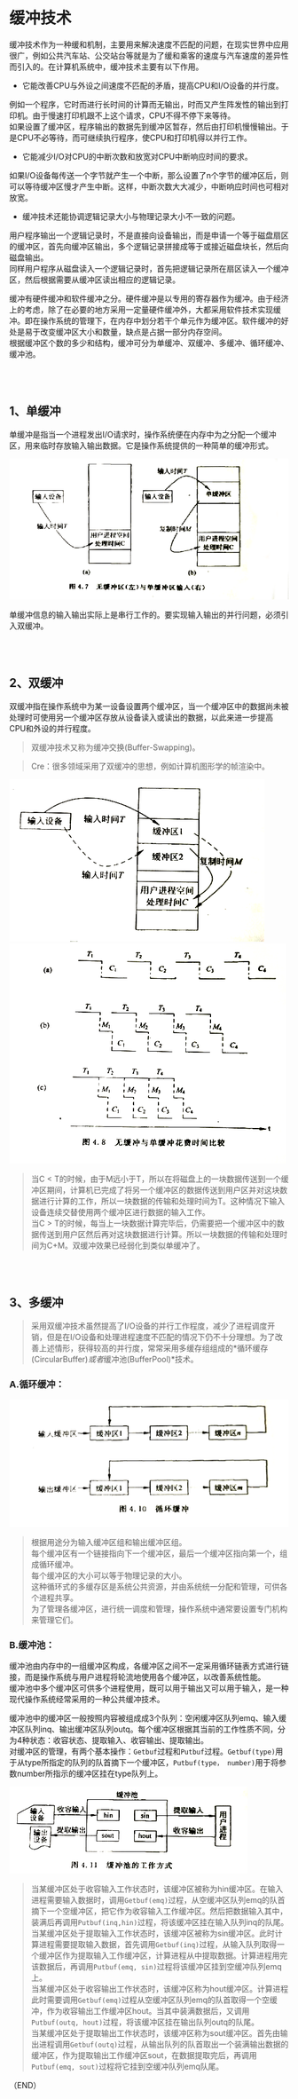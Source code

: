 # 缓冲技术    

缓冲技术作为一种缓和机制，主要用来解决速度不匹配的问题，在现实世界中应用很广，例如公共汽车站、公交站台等就是为了缓和乘客的速度与汽车速度的差异性而引入的。在计算机系统中，缓冲技术主要有以下作用。      

- 它能改善CPU与外设之间速度不匹配的矛盾，提高CPU和I/O设备的并行度。    

例如一个程序，它时而进行长时间的计算而无输出，时而又产生阵发性的输出到打印机。由于慢速打印机跟不上这个请求，CPU不得不停下来等待。    
如果设置了缓冲区，程序输出的数据先到缓冲区暂存，然后由打印机慢慢输出。于是CPU不必等待，而可继续执行程序，使CPU和打印机得以并行工作。    

- 它能减少I/O对CPU的中断次数和放宽对CPU中断响应时间的要求。    

如果I/O设备每传送一个字节就产生一个中断，那么设置了n个字节的缓冲区后，则可以等待缓冲区慢才产生中断。这样，中断次数大大减少，中断响应时间也可相对放宽。    

- 缓冲技术还能协调逻辑记录大小与物理记录大小不一致的问题。    

用户程序输出一个逻辑记录时，不是直接向设备输出，而是申请一个等于磁盘扇区的缓冲区，首先向缓冲区输出，多个逻辑记录拼接成等于或接近磁盘块长，然后向磁盘输出。    
同样用户程序从磁盘读入一个逻辑记录时，首先把逻辑记录所在扇区读入一个缓冲区，然后根据需要从缓冲区读出相应的逻辑记录。    



缓冲有硬件缓冲和软件缓冲之分。硬件缓冲是以专用的寄存器作为缓冲。由于经济上的考虑，除了在必要的地方采用一定量硬件缓冲外，大都采用软件技术实现缓冲。即在操作系统的管理下，在内存中划分若干个单元作为缓冲区。软件缓冲的好处是易于改变缓冲区大小和数量，缺点是占据一部分内存空间。    
根据缓冲区个数的多少和结构，缓冲可分为单缓冲、双缓冲、多缓冲、循环缓冲、缓冲池。    


<br />
<br />

## 1、单缓冲    

单缓冲是指当一个进程发出I/O请求时，操作系统便在内存中为之分配一个缓冲区，用来临时存放输入输出数据。它是操作系统提供的一种简单的缓冲形式。    

<img src="Images/Buffer_vs_NoBuffer.png" />    

单缓冲信息的输入输出实际上是串行工作的。要实现输入输出的并行问题，必须引入双缓冲。    

<br />
<br />

## 2、双缓冲    

双缓冲指在操作系统中为某一设备设置两个缓冲区，当一个缓冲区中的数据尚未被处理时可使用另一个缓冲区存放从设备读入或读出的数据，以此来进一步提高CPU和外设的并行程度。    

> 双缓冲技术又称为缓冲交换(Buffer-Swapping)。    

> Cre：很多领域采用了双缓冲的思想，例如计算机图形学的帧渲染中。        

<img src="Images/Buffer_Double.png" />    

<img src="Images/Buffer_Time_Cost.png" />    

> 当C < T的时候，由于M远小于T，所以在将磁盘上的一块数据传送到一个缓冲区期间，计算机已完成了将另一个缓冲区的数据传送到用户区并对这块数据进行计算的工作，所以一块数据的传输和处理时间为T。这种情况下输入设备连续交替使用两个缓冲区进行数据的输入工作。    
> 当C > T的时候，每当上一块数据计算完毕后，仍需要把一个缓冲区中的数据传送到用户区然后再对这块数据进行计算。所以一块数据的传输和处理时间为C+M。双缓冲效果已经弱化到类似单缓冲了。    


<br />
<br />

## 3、多缓冲    

> 采用双缓冲技术虽然提高了I/O设备的并行工作程度，减少了进程调度开销，但是在I/O设备和处理进程速度不匹配的情况下仍不十分理想。为了改善上述情形，获得较高的并行度，常常采用多缓存组组成的*循环缓存(CircularBuffer)*或者*缓冲池(BufferPool)*技术。    

### A.循环缓冲：    

<img src="Images/Buffer_Circular.png" />    

> 根据用途分为输入缓冲区组和输出缓冲区组。    
> 每个缓冲区有一个链接指向下一个缓冲区，最后一个缓冲区指向第一个，组成循环缓冲。    
> 每个缓冲区的大小可以等于物理记录的大小。    
> 这种循环式的多缓存区是系统公共资源，并由系统统一分配和管理，可供各个进程共享。    
> 为了管理各缓冲区，进行统一调度和管理，操作系统中通常要设置专门机构来管理它们。    


### B.缓冲池：    

缓冲池由内存中的一组缓冲区构成，各缓冲区之间不一定采用循环链表方式进行链接，而是操作系统与用户进程将轮流地使用各个缓冲区，以改善系统性能。      
缓冲池中多个缓冲区可供多个进程使用，既可以用于输出又可以用于输入，是一种现代操作系统经常采用的一种公共缓冲技术。    

缓冲池中的缓冲区一般按照内容被组成成3个队列：空闲缓冲区队列emq、输入缓冲区队列inq、输出缓冲区队列outq。每个缓冲区根据其当前的工作性质不同，分为4种状态：收容状态、提取输入、收容输出、提取输出。      
对缓冲区的管理，有两个基本操作：`Getbuf`过程和`Putbuf`过程。`Getbuf(type)`用于从type所指定的队列的队首摘下一个缓冲区，`Putbuf(type， number)`用于将参数number所指示的缓冲区挂在type队列上。    

<img src="Images/Buffer_Pool.png" />    

> 当某缓冲区处于收容输入工作状态时，该缓冲区被称为hin缓冲区。在输入进程需要输入数据时，调用`Getbuf(emq)`过程，从空缓冲区队列emq的队首摘下一个空缓冲区，把它作为收容输入工作缓冲区。然后把数据输入其中，装满后再调用`Putbuf(inq,hin)`过程，将该缓冲区挂在输入队列inq的队尾。    
> 当某缓冲区处于提取输入工作状态时，该缓冲区被称为sin缓冲区。此时计算进程需要提取输入数据，首先调用`Getbuf(inq)`过程，从输入队列取得一个缓冲区作为提取输入工作缓冲区，计算进程从中提取数据。计算进程用完该数据后，再调用`Putbuf(emq, sin)`过程将该缓冲区挂到空缓冲队列emq上。    
> 当某缓冲区处于收容输出工作状态时，该缓冲区称为hout缓冲区。计算进程此时需要调用`Getbuf(emq)`过程从空缓冲区队列emq的队首取得一个空缓冲，作为收容输出工作缓冲区hout。当其中装满数据后，又调用`Putbuf(outq, hout)`过程，将该缓冲区挂在输出队列outq的队尾。    
> 当某缓冲区处于提取输出工作状态时，该缓冲区称为sout缓冲区。首先由输出进程调用`Getbuf(outq)`过程，从输出队列的队首取出一个装满输出数据的缓冲区，作为提取输出工作缓冲区sout，在数据提取完后，再调用`Putbuf(emq, sout)`过程将它挂到空缓冲队列emq队尾。    





（END）    